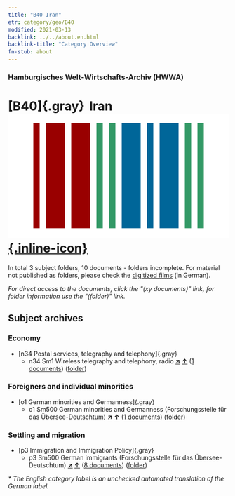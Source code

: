```yaml
---
title: "B40 Iran"
etr: category/geo/B40
modified: 2021-03-13
backlink: ../../about.en.html
backlink-title: "Category Overview"
fn-stub: about
---
```


### Hamburgisches Welt-Wirtschafts-Archiv (HWWA)
# [B40]{.gray}&#8201; Iran&#160; [![Wikidata item](/images/Wikidata-logo.svg){.inline-icon}](http://www.wikidata.org/entity/Q794)





In total 3 subject folders, 10 documents - folders incomplete.
For material not published as folders, please check the [digitized films](/film/h1_sh) (in German).

_For direct access to the documents, click the "(xy documents)" link, for folder information use the "(folder)" link._

## Subject archives



### Economy

- [n34 Postal services, telegraphy and telephony]{.gray}
  - n34 Sm1 Wireless telegraphy and telephony, radio [**&nearr;**](../../../subject/i/145663/about.en.html "Wireless telegraphy and telephony, radio (all over the world)") [**&uarr;**](../../../subject/about.en.html#n34_Sm1 "Subject category system") (<a href="https://pm20.zbw.eu/dfgview/sh/141186,145663" title="about: Iran : Wireless telegraphy and telephony, radio" target="_blank">1 documents</a>) ([folder](http://purl.org/pressemappe20/folder/sh/141186,145663))

### Foreigners and individual minorities

- [o1 German minorities and Germanness]{.gray}
  - o1 Sm500 German minorities and Germanness (Forschungsstelle für das Übersee-Deutschtum) [**&nearr;**](../../../subject/i/145911/about.en.html "German minorities and Germanness (Forschungsstelle für das Übersee-Deutschtum) (all over the world)") [**&uarr;**](../../../subject/about.en.html#o1_Sm500 "Subject category system") (<a href="https://pm20.zbw.eu/dfgview/sh/141186,145911" title="about: Iran : German minorities and Germanness (Forschungsstelle für das Übersee-Deutschtum)" target="_blank">1 documents</a>) ([folder](http://purl.org/pressemappe20/folder/sh/141186,145911))

### Settling and migration

- [p3 Immigration and Immigration Policy]{.gray}
  - p3 Sm500 German immigrants (Forschungsstelle für das Übersee-Deutschtum) [**&nearr;**](../../../subject/i/145921/about.en.html "German immigrants (Forschungsstelle für das Übersee-Deutschtum) (all over the world)") [**&uarr;**](../../../subject/about.en.html#p3_Sm500 "Subject category system") (<a href="https://pm20.zbw.eu/dfgview/sh/141186,145921" title="about: Iran : German immigrants (Forschungsstelle für das Übersee-Deutschtum)" target="_blank">8 documents</a>) ([folder](http://purl.org/pressemappe20/folder/sh/141186,145921))


_* The English category label is an unchecked automated translation of the German label._

